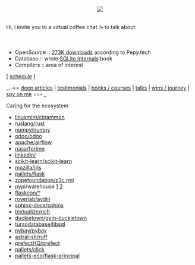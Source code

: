 <div align=center>
  <img src="https://github-readme-stats.vercel.app/api?username=Abdur-RahmaanJ&show_icons=true&theme=tokyonight">
</div>

<br>

Hi, i invite you to a virtual coffee chat ☕ to talk about:

<br>

- OpenSource :: [273K downloads](https://www.compileralchemy.com/#open-source) according to Pepy.tech
- Database :: wrote [SQLite Internals](https://www.compileralchemy.com/books/sqlite-internals/) book
- Compilers :: area of interest

[ [schedule](https://calendly.com/abdur-rahmaanj/30min) ]

\_.-== 
[deep articles](https://www.compileralchemy.com/articles/) | 
[testimonials](https://www.compileralchemy.com/#testimonials) | 
[books / courses](https://www.compileralchemy.com/#publish) | 
[talks](https://www.compileralchemy.com/#talks) | 
[wins / journey](https://www.compileralchemy.com/journey/) |
[spy on me](https://www.compileralchemy.com/)
==-.\_

Caring for the ecosystem

- [linuxmint/cinammon](https://github.com/linuxmint/cinnamon/pull/7888)
- [ruslang/rust](https://github.com/rust-lang/rust/commit/2fe58b9a6a8fca04b1c2493389b186778e05e68a)
- [numpy/numpy](https://github.com/numpy/numpy/pull/12608/files)
- [odoo/odoo](https://github.com/odoo/odoo/commit/222ef11adbc048e9540e32b3276846f681258a3d)
- [apache/airflow](https://github.com/apache/airflow/commits?author=Abdur-rahmaanJ)
- [nasa/fprime](https://github.com/nasa/fprime/commit/563ee85f1e38021adc29b374d965cc7befc9e0e1)
- [linkedin/](https://github.com/linkedin/shiv/commits?author=Abdur-RahmaanJ)
- [scikit-learn/scikit-learn](https://github.com/scikit-learn/scikit-learn/commits?author=Abdur-RahmaanJ)
- [mozilla/iris](https://github.com/mozilla/iris/pull/539/files)
- [pallets/flask](https://github.com/pallets/flask/pull/3137/files)
- [zopefoundation/z3c.rml](https://github.com/zopefoundation/z3c.rml/commit/b7b86341b0fd857b0f18ae129f21d1cac43c12c9)
- pypi/warehouse [1](https://github.com/pypi/warehouse/commit/dea649fcc81ab4ca957d2c79e9456753c733d4e8) [2](https://github.com/pypi/warehouse/commit/67b816cc50982a52004a65c1fe9c87692bf9d69c)
- [flaskcon/*](https://github.com/FlaskCon)
- [royerlab/aydin](https://github.com/royerlab/aydin/commit/7256df7fa7e91f1ec70216a019feaa8f4046bbbe)
- [sphinx-docs/sphinx](https://github.com/sphinx-doc/sphinx/commit/59056aa7816ebae81aa6842290aa7a6ece14d1bd)
- [textualize/rich](https://github.com/Textualize/rich/pull/2501/files)
- [duckietown/gym-duckietown](https://github.com/duckietown/gym-duckietown/pull/15/files)
- [tursodatabase/libsql](https://github.com/tursodatabase/libsql/commits?author=Abdur-RahmaanJ)
- [pybay/pybay](https://github.com/pybay/PyBay/pull/17)
- [astral-sh/ruff](https://github.com/astral-sh/ruff/commits?author=Abdur-rahmaanJ)
- [prefectHQ/prefect](https://github.com/PrefectHQ/prefect/pull/14040)
- [pallets/click](https://github.com/pallets/click/pull/2730)
- [pallets-eco/flask-principal](https://github.com/pallets-eco/flask-principal/commits?author=Abdur-RahmaanJ)
